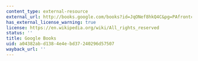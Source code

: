 ```yaml
---
content_type: external-resource
external_url: http://books.google.com/books?id=JqONef8hkQ4C&pg=PAfrontcover
has_external_license_warning: true
license: https://en.wikipedia.org/wiki/All_rights_reserved
status: ''
title: Google Books
uid: a04382ab-d138-4e4e-bd37-240296d57507
wayback_url: ''
---
```

